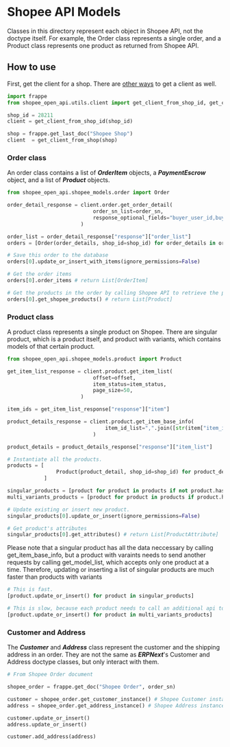 # Shopee API Models

Classes in this directory represent each object in Shopee API, not the doctype itself. For example, the Order class represents a single order, and a Product class represents one product as returned from Shopee API.

## How to use

First, get the client for a shop. There are [other ways](/shopee_open_api/utils/client.py) to get a client as well.

```python
import frappe
from shopee_open_api.utils.client import get_client_from_shop_id, get_client_from_shop

shop_id = 28211
client = get_client_from_shop_id(shop_id)

shop = frappe.get_last_doc("Shopee Shop")
client  = get_client_from_shop(shop)
```

### Order class

An order class contains a list of _**OrderItem**_ objects, a _**PaymentEscrow**_ object, and a list of _**Product**_ objects.

```python
from shopee_open_api.shopee_models.order import Order

order_detail_response = client.order.get_order_detail(
                            order_sn_list=order_sn,
                            response_optional_fields="buyer_user_id,buyer_username,estimated_shipping_fee,recipient_address,actual_shipping_fee,goods_to_declare,note,note_update_time,item_list,pay_time,dropshipper,credit_card_number,dropshipper_phone,split_up,buyer_cancel_reason,cancel_by,cancel_reason,actual_shipping_fee_confirmed,buyer_cpf_id,fulfillment_flag,pickup_done_time,package_list,shipping_carrier,payment_method,total_amount,buyer_username,invoice_data,checkout_shipping_carrier,reverse_shipping_fee",
                        )

order_list = order_detail_response["response"]["order_list"]
orders = [Order(order_details, shop_id=shop_id) for order_details in order_list]

# Save this order to the database
orders[0].update_or_insert_with_items(ignore_permissions=False)

# Get the order items
orders[0].order_items # return List[OrderItem]

# Get the products in the order by calling Shopee API to retrieve the products' data.
orders[0].get_shopee_products() # return List[Product]

```

### Product class

A product class represents a single product on Shopee. There are singular product, which is a product itself, and product with variants, which contains models of that certain product.

```python
from shopee_open_api.shopee_models.product import Product

get_item_list_response = client.product.get_item_list(
                            offset=offset,
                            item_status=item_status,
                            page_size=50,
                        )

item_ids = get_item_list_response["response"]["item"]

product_details_response = client.product.get_item_base_info(
                                item_id_list=",".join([str(item["item_id"]) for item in item_ids])
                            )

product_details = product_details_response["response"]["item_list"]

# Instantiate all the products.
products = [
                Product(product_detail, shop_id=shop_id) for product_detail in product_details
            ]

singular_products = [product for product in products if not product.has_model]
multi_variants_products = [product for product in products if product.has_model]

# Update existing or insert new product.
singular_products[0].update_or_insert(ignore_permissions=False)

# Get product's attributes
singular_products[0].get_attributes() # return List[ProductAttribute]


```

Please note that a singular product has all the data neccessary by calling get_item_base_info, but a product with varaints needs to send another requests by calling get_model_list, which accepts only one product at a time. Therefore, updating or inserting a list of singular products are much faster than products with variants

```python
# This is fast.
[product.update_or_insert() for product in singular_products]

# This is slow, because each product needs to call an additional api to retrieve model details.
[product.update_or_insert() for product in multi_variants_products]
```

### Customer and Address

The _**Customer**_ and _**Address**_ class represent the customer and the shipping address in an order. They are not the same as _**ERPNext**_'s Customer and Address doctype classes, but only interact with them.

```python
# From Shopee Order document

shopee_order = frappe.get_doc("Shopee Order", order_sn)

customer = shopee_order.get_customer_instance() # Shopee Customer instance, not ERPNext's Customer.
address = shopee_order.get_address_instance() # Shopee Address instance, not ERPNext's Address.

customer.update_or_insert()
address.update_or_insert()

customer.add_address(address)

```
